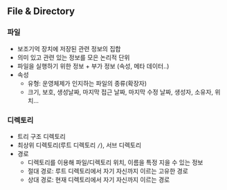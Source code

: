 ## File & Directory
### 파일
- 보조기억 장치에 저장된 관련 정보의 집합
- 의미 있고 관련 있는 정보를 모은 논리적 단위
- 파일을 실행하기 위한 정보 + 부가 정보 (속성, 메타 데이터..)
- 속성
  - 유형: 운영체제가 인지하는 파일의 종류(확장자)
  - 크기, 보호, 생성날짜, 마지막 접근 날짜, 마지막 수정 날짜, 생성자, 소유자, 위치...
### 디렉토리
- 트리 구조 디렉토리
- 최상위 디렉토리(루트 디렉토리 `/`), 서브 디렉토리
- 경로
  - 디렉토리를 이용해 파일/디렉토리 위치, 이름을 특정 지을 수 있는 정보
  - 절대 경로: 루트 디렉토리에서 자기 자신까지 이르는 고유한 경로 
  - 상대 경로: 현재 디렉토리에서 자기 자신까지 이르는 경로